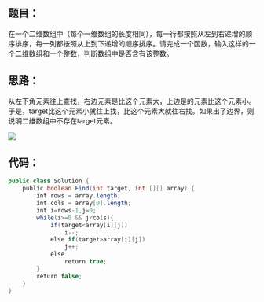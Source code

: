 ## 题目：

在一个二维数组中（每个一维数组的长度相同），每一行都按照从左到右递增的顺序排序，每一列都按照从上到下递增的顺序排序。请完成一个函数，输入这样的一个二维数组和一个整数，判断数组中是否含有该整数。 

## 思路：

从左下角元素往上查找，右边元素是比这个元素大，上边是的元素比这个元素小。于是，target比这个元素小就往上找，比这个元素大就往右找。如果出了边界，则说明二维数组中不存在target元素。 

![](C:\Users\向奔\Desktop\GitHub\MarkDownNoteBook\pics\二维数组中的查找.png)

## 代码：

```java
public class Solution {
    public boolean Find(int target, int [][] array) {
        int rows = array.length;
        int cols = array[0].length;
        int i=rows-1,j=0;
        while(i>=0 && j<cols){
            if(target<array[i][j])
                i--;
            else if(target>array[i][j])
                j++;
            else
                return true;
        }
        return false;
    }
}
```

